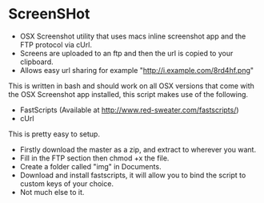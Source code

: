# ScreenSHot
- OSX Screenshot utility that uses macs inline screenshot app and the FTP protocol via cUrl.
- Screens are uploaded to an ftp and then the url is copied to your clipboard.
- Allows easy url sharing for example "http://i.example.com/8rd4hf.png"

This is written in bash and should work on all OSX versions that come with the OSX Screenshot app installed, this script makes use of the following.

- FastScripts (Available at http://www.red-sweater.com/fastscripts/)
- cUrl

This is pretty easy to setup.

- Firstly download the master as a zip, and extract to wherever you want.
- Fill in the FTP section then chmod +x the file.
- Create a folder called "img" in Documents.
- Download and install fastscripts, it will allow you to bind the script to custom keys of your choice.
- Not much else to it.
